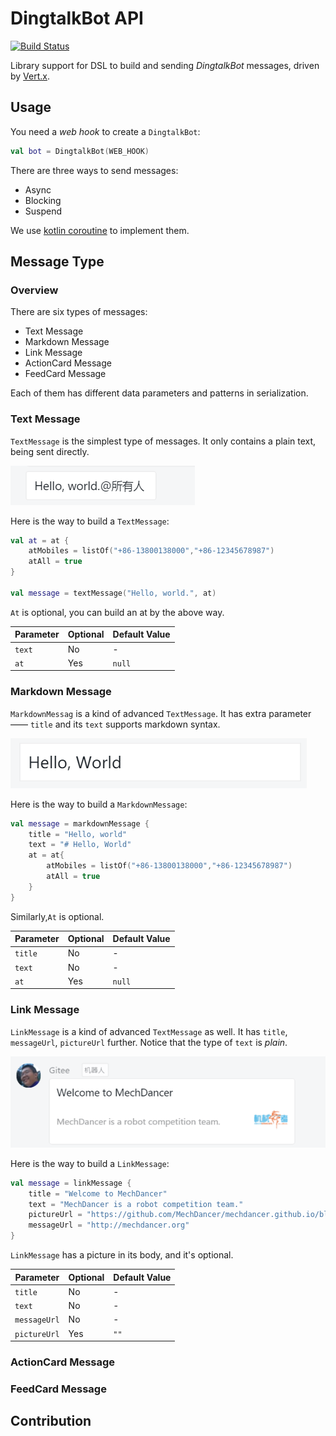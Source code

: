 # DingtalkBot API
[![Build Status](https://travis-ci.com/MechDancer/dingtalk-bot.svg?branch=master)](https://travis-ci.com/MechDancer/dingtalk-bot)

Library support for  DSL to build and sending *DingtalkBot* messages, driven by [Vert.x](https://vertx.io).

## Usage
You need a *web hook* to create a `DingtalkBot`:
```kotlin
val bot = DingtalkBot(WEB_HOOK)
```
There are three ways to send messages:
* Async
* Blocking
* Suspend

We use [kotlin coroutine](https://github.com/kotlin/kotlinx.coroutines) to implement them.

## Message Type

### Overview

There are six types of messages:
* Text Message
* Markdown Message
* Link Message
* ActionCard Message
* FeedCard Message

Each of them has different data parameters and patterns in serialization.

### 

### Text Message

`TextMessage` is the simplest type of messages. It only contains a plain text, being sent directly.

![textmessage](./screenshot/textmessage.png)

Here is the way to build a `TextMessage`:

```kotlin
val at = at { 
	atMobiles = listOf("+86-13800138000","+86-12345678987")
	atAll = true
}

val message = textMessage("Hello, world.", at)
```

`At` is optional, you can build an at by the above way.

| Parameter | Optional | Default Value |
| --------- | -------- | ------------- |
| `text`    | No       | -             |
| `at`      | Yes      | `null`        |

### 

### Markdown Message

`MarkdownMessag` is a kind of advanced `TextMessage`. It has extra parameter —— `title` and its `text` supports markdown syntax.

![markdownmessage](./screenshot/markdownmessage.png)

Here is the way to build a `MarkdownMessage`:

```kotlin
val message = markdownMessage {
	title = "Hello, world"
	text = "# Hello, World"
	at = at{
		atMobiles = listOf("+86-13800138000","+86-12345678987")
		atAll = true
	}
}
```

Similarly,`At` is optional.

| Parameter | Optional | Default Value |
| --------- | -------- | ------------- |
| `title`   | No       | -             |
| `text`    | No       | -             |
| `at`      | Yes      | `null`        |



### Link Message

`LinkMessage` is a kind of advanced `TextMessage` as well. It has `title`, `messageUrl`, `pictureUrl` further. Notice that the type of `text` is *plain*.

![linkmessage](./screenshot/linkmessage.png)

Here is the way to build a `LinkMessage`:

```kotlin
val message = linkMessage {
	title = "Welcome to MechDancer"
	text = "MechDancer is a robot competition team."
	pictureUrl = "https://github.com/MechDancer/mechdancer.github.io/blob/master/css/images/mechdancer2.png?raw=true"
	messageUrl = "http://mechdancer.org"
}
```

`LinkMessage` has a picture in its body, and it's optional.

| Parameter    | Optional | Default Value |
| ------------ | -------- | ------------- |
| `title`      | No       | -             |
| `text`       | No       | -             |
| `messageUrl` | No       | -             |
| `pictureUrl` | Yes      | `""`          |



### ActionCard Message



### FeedCard Message



## Contribution

